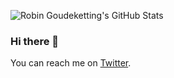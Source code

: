 ![Robin Goudeketting's GitHub Stats](https://github-readme-stats-seven-steel-38.vercel.app/api?username=goudekettingrm&show_icons=true&theme=dark)

### Hi there 👋

You can reach me on [Twitter](https://twitter.com/goudekettingrm).
<!--
**GoudekettingRM/GoudekettingRM** is a ✨ _special_ ✨ repository because its `README.md` (this file) appears on your GitHub profile.

Here are some ideas to get you started:

- 🔭 I’m currently working on ...
- 🌱 I’m currently learning ...
- 👯 I’m looking to collaborate on ...
- 🤔 I’m looking for help with ...
- 💬 Ask me about ...
- 📫 How to reach me: ...
- 😄 Pronouns: ...
- ⚡ Fun fact: ...
-->
